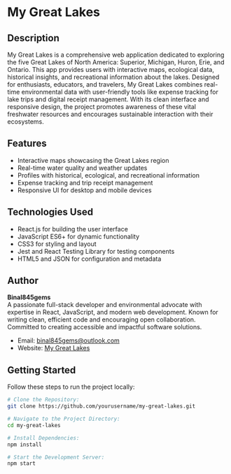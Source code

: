 # My Great Lakes

## Description

My Great Lakes is a comprehensive web application dedicated to exploring the five Great Lakes of North America: Superior, Michigan, Huron, Erie, and Ontario. This app provides users with interactive maps, ecological data, historical insights, and recreational information about the lakes. Designed for enthusiasts, educators, and travelers, My Great Lakes combines real-time environmental data with user-friendly tools like expense tracking for lake trips and digital receipt management. With its clean interface and responsive design, the project promotes awareness of these vital freshwater resources and encourages sustainable interaction with their ecosystems.

## Features

- Interactive maps showcasing the Great Lakes region
- Real-time water quality and weather updates
- Profiles with historical, ecological, and recreational information
- Expense tracking and trip receipt management
- Responsive UI for desktop and mobile devices

## Technologies Used

- React.js for building the user interface
- JavaScript ES6+ for dynamic functionality
- CSS3 for styling and layout
- Jest and React Testing Library for testing components
- HTML5 and JSON for configuration and metadata

## Author

**Binal845gems**  
A passionate full-stack developer and environmental advocate with expertise in React, JavaScript, and modern web development. Known for writing clean, efficient code and encouraging open collaboration. Committed to creating accessible and impactful software solutions.  
- Email: binal845gems@outlook.com  
- Website: [My Great Lakes](https://www.mygreatlakes.it.com)

## Getting Started

Follow these steps to run the project locally:

```bash
# Clone the Repository:
git clone https://github.com/yourusername/my-great-lakes.git

# Navigate to the Project Directory:
cd my-great-lakes

# Install Dependencies:
npm install

# Start the Development Server:
npm start
